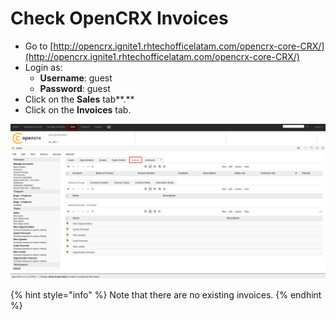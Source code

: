# Check OpenCRX Invoices

* Go to [http://opencrx.ignite1.rhtechofficelatam.com/opencrx-core-CRX/](http://opencrx.ignite1.rhtechofficelatam.com/opencrx-core-CRX/)
* Login as:
  * **Username**: guest
  * **Password**: guest
* Click on the **Sales** tab**.**
* Click on the **Invoices** tab.

![](../../.gitbook/assets/image%20%2821%29.png)

{% hint style="info" %}
Note that there are no existing invoices.
{% endhint %}

